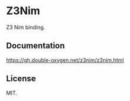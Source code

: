 # Z3Nim

Z3 Nim binding.

## Documentation

https://gh.double-oxygen.net/z3nim/z3nim.html

## License

MIT.
